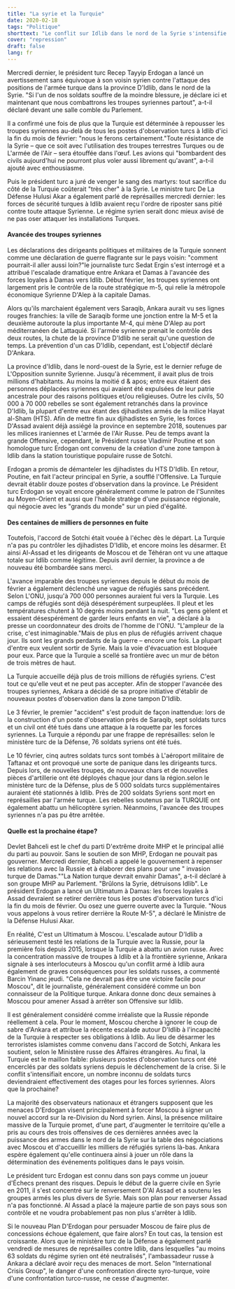 ```yaml
---
title: "La syrie et la Turquie"
date: 2020-02-18
tags: "Politique"
shorttext: "Le conflit sur Idlib dans le nord de la Syrie s'intensifie et met sérieusement à l'épreuve les relations turco-russes."
cover: "repression"
draft: false
lang: fr
---
```


Mercredi dernier, le président turc Recep Tayyip Erdogan a lancé un avertissement sans équivoque à son voisin syrien contre l'attaque des positions de l'armée turque dans la province D'Idlib, dans le nord de la Syrie. "Si l'un de nos soldats souffre de la moindre blessure, je déclare ici et maintenant que nous combattrons les troupes syriennes partout", a-t-il déclaré devant une salle comble du Parlement.

Il a confirmé une fois de plus que la Turquie est déterminée à repousser les troupes syriennes au-delà de tous les postes d'observation turcs à Idlib d'ici la fin du mois de février: "nous le ferons certainement."Toute résistance de la Syrie – que ce soit avec l'utilisation des troupes terrestres Turques ou de L'armée de l'Air – sera étouffée dans l'œuf. Les avions qui "bombardent des civils aujourd'hui ne pourront plus voler aussi librement qu'avant", a-t-il ajouté avec enthousiasme.

Puis le président turc a juré de venger le sang des martyrs: tout sacrifice du côté de la Turquie coûterait "très cher" à la Syrie. Le ministre turc De La Défense Hulusi Akar a également parlé de représailles mercredi dernier: les forces de sécurité turques à Idlib avaient reçu l'ordre de riposter sans pitié contre toute attaque Syrienne. Le régime syrien serait donc mieux avisé de ne pas oser attaquer les installations Turques.

#### Avancée des troupes syriennes

Les déclarations des dirigeants politiques et militaires de la Turquie sonnent comme une déclaration de guerre flagrante sur le pays voisin: "comment pourrait-il aller aussi loin?"le journaliste turc Sedat Ergin s'est interrogé et a attribué l'escalade dramatique entre Ankara et Damas à l'avancée des forces loyales à Damas vers Idlib. Début février, les troupes syriennes ont largement pris le contrôle de la route stratégique m-5, qui relie la métropole économique Syrienne D'Alep à la capitale Damas.

Alors qu'ils marchaient également vers Saraqib, Ankara aurait vu ses lignes rouges franchies: la ville de Saraqib forme une jonction entre la M-5 et la deuxième autoroute la plus importante M-4, qui mène D'Alep au port méditerranéen de Lattaquié. Si l'armée syrienne prenait le contrôle des deux routes, la chute de la province D'Idlib ne serait qu'une question de temps. La prévention d'un cas D'Idlib, cependant, est L'objectif déclaré D'Ankara.

La province d'Idlib, dans le nord-ouest de la Syrie, est le dernier refuge de L'Opposition sunnite Syrienne. Jusqu'à récemment, il avait plus de trois millions d'habitants. Au moins la moitié d & apos; entre eux étaient des personnes déplacées syriennes qui avaient été expulsées de leur patrie ancestrale pour des raisons politiques et/ou religieuses. Outre les civils, 50 000 à 70 000 rebelles se sont également retranchés dans la province D'Idlib, la plupart d'entre eux étant des djihadistes armés de la milice Hayat al-Sham (HTS). Afin de mettre fin aux djihadistes en Syrie, les forces D'Assad avaient déjà assiégé la province en septembre 2018, soutenues par les milices iraniennes et L'armée de l'Air Russe. Peu de temps avant la grande Offensive, cependant, le Président russe Vladimir Poutine et son homologue turc Erdogan ont convenu de la création d'une zone tampon à Idlib dans la station touristique populaire russe de Sotchi.

Erdogan a promis de démanteler les djihadistes du HTS D'Idlib. En retour, Poutine, en fait l'acteur principal en Syrie, a soufflé l'Offensive. La Turquie devrait établir douze postes d'observation dans la province. Le Président turc Erdogan se voyait encore généralement comme le patron de l'Sunnites au Moyen-Orient et aussi que l'habile stratège d'une puissance régionale, qui négocie avec les "grands du monde" sur un pied d'égalité.

#### Des centaines de milliers de personnes en fuite

Toutefois, l'accord de Sotchi était vouée à l'échec dès le départ. La Turquie n'a pas pu contrôler les djihadistes D'Idlib, et encore moins les désarmer. Et ainsi Al-Assad et les dirigeants de Moscou et de Téhéran ont vu une attaque totale sur Idlib comme légitime. Depuis avril dernier, la province a de nouveau été bombardée sans merci.

L'avance imparable des troupes syriennes depuis le début du mois de février a également déclenché une vague de réfugiés sans précédent. Selon L'ONU, jusqu'à 700 000 personnes auraient fui vers la Turquie. Les camps de réfugiés sont déjà désespérément surpeuplées. Il pleut et les températures chutent à 10 degrés moins pendant la nuit. "Les gens gèlent et essaient désespérément de garder leurs enfants en vie", a déclaré à la presse un coordonnateur des droits de l'homme de l'ONU. "L'ampleur de la crise, c'est inimaginable."Mais de plus en plus de réfugiés arrivent chaque jour. Ils sont les grands perdants de la guerre – encore une fois. La plupart d'entre eux veulent sortir de Syrie. Mais la voie d'évacuation est bloquée pour eux. Parce que la Turquie a scellé sa frontière avec un mur de béton de trois mètres de haut.

La Turquie accueille déjà plus de trois millions de réfugiés syriens. C'est tout ce qu'elle veut et ne peut pas accepter. Afin de stopper l'avancée des troupes syriennes, Ankara a décidé de sa propre initiative d'établir de nouveaux postes d'observation dans la zone tampon D'Idlib.

Le 3 février, le premier "accident" s'est produit de façon inattendue: lors de la construction d'un poste d'observation près de Saraqib, sept soldats turcs et un civil ont été tués dans une attaque à la roquette par les forces syriennes. La Turquie a répondu par une frappe de représailles: selon le ministère turc de la Défense, 76 soldats syriens ont été tués.

Le 10 février, cinq autres soldats turcs sont tombés à L'aéroport militaire de Taftanaz et ont provoqué une sorte de panique dans les dirigeants turcs. Depuis lors, de nouvelles troupes, de nouveaux chars et de nouvelles pièces d'artillerie ont été déployés chaque jour dans la région.selon le ministère turc de la Défense, plus de 5 000 soldats turcs supplémentaires auraient été stationnés à Idlib. Près de 200 soldats Syriens sont mort en représailles par l'armée turque. Les rebelles soutenus par la TURQUIE ont également abattu un hélicoptère syrien. Néanmoins, l'avancée des troupes syriennes n'a pas pu être arrêtée.

#### Quelle est la prochaine étape?

Devlet Bahceli est le chef du parti D'extrême droite MHP et le principal allié du parti au pouvoir. Sans le soutien de son MHP, Erdogan ne pouvait pas gouverner. Mercredi dernier, Bahceli a appelé le gouvernement à repenser les relations avec la Russie et à élaborer des plans pour une " invasion turque de Damas.""La Nation turque devrait envahir Damas", a-t-il déclaré à son groupe MHP au Parlement. "Brûlons la Syrie, détruisons Idlib". Le président Erdogan a lancé un Ultimatum à Damas: les forces loyales à Assad devraient se retirer derrière tous les postes d'observation turcs d'ici la fin du mois de février. Ou osez une guerre ouverte avec la Turquie. "Nous vous appelons à vous retirer derrière la Route M-5", a déclaré le Ministre de la Défense Hulusi Akar.

En réalité, C'est un Ultimatum à Moscou. L'escalade autour D'Idlib a sérieusement testé les relations de la Turquie avec la Russie, pour la première fois depuis 2015, lorsque la Turquie a abattu un avion russe. Avec la concentration massive de troupes à Idlib et à la frontière syrienne, Ankara signale à ses interlocuteurs à Moscou qu'un conflit armé à Idlib aura également de graves conséquences pour les soldats russes, a commenté Barcin Yinanc jeudi. "Cela ne devrait pas être une victoire facile pour Moscou", dit le journaliste, généralement considéré comme un bon connaisseur de la Politique turque. Ankara donne donc deux semaines à Moscou pour amener Assad à arrêter son Offensive sur Idlib.

Il est généralement considéré comme irréaliste que la Russie réponde réellement à cela. Pour le moment, Moscou cherche à ignorer le coup de sabre d'Ankara et attribue la récente escalade autour D'Idlib à l'incapacité de la Turquie à respecter ses obligations à Idlib. Au lieu de désarmer les terroristes islamistes comme convenu dans l'accord de Sotchi, Ankara les soutient, selon le Ministère russe des Affaires étrangères. Au final, la Turquie est le maillon faible: plusieurs postes d'observation turcs ont été encerclés par des soldats syriens depuis le déclenchement de la crise. Si le conflit s'intensifiait encore, un nombre inconnu de soldats turcs deviendraient effectivement des otages pour les forces syriennes. Alors que la prochaine?

La majorité des observateurs nationaux et étrangers supposent que les menaces D'Erdogan visent principalement à forcer Moscou à signer un nouvel accord sur la re-Division du Nord syrien. Ainsi, la présence militaire massive de la Turquie promet, d'une part, d'augmenter le territoire qu'elle a pris au cours des trois offensives de ces dernières années avec la puissance des armes dans le nord de la Syrie sur la table des négociations avec Moscou et d'accueillir les milliers de réfugiés syriens là-bas. Ankara espère également qu'elle continuera ainsi à jouer un rôle dans la détermination des événements politiques dans le pays voisin.

Le président turc Erdogan est connu dans son pays comme un joueur d'Échecs prenant des risques. Depuis le début de la guerre civile en Syrie en 2011, il s'est concentré sur le renversement D'Al Assad et a soutenu les groupes armés les plus divers de Syrie. Mais son plan pour renverser Assad n'a pas fonctionné. Al Assad a placé la majeure partie de son pays sous son contrôle et ne voudra probablement pas non plus s'arrêter à Idlib.

Si le nouveau Plan D'Erdogan pour persuader Moscou de faire plus de concessions échoue également, que faire alors? En tout cas, la tension est croissante. Alors que le ministère turc de la Défense a également parlé vendredi de mesures de représailles contre Idlib, dans lesquelles "au moins 63 soldats du régime syrien ont été neutralisés", l'ambassadeur russe à Ankara a déclaré avoir reçu des menaces de mort. Selon "International Crisis Group", le danger d'une confrontation directe syro-turque, voire d'une confrontation turco-russe, ne cesse d'augmenter.

